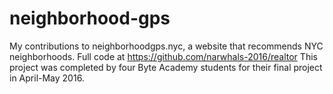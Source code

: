 # neighborhood-gps
My contributions to neighborhoodgps.nyc, a website that recommends NYC neighborhoods.
Full code at https://github.com/narwhals-2016/realtor
This project was completed by four Byte Academy students for their final project in April-May 2016.
